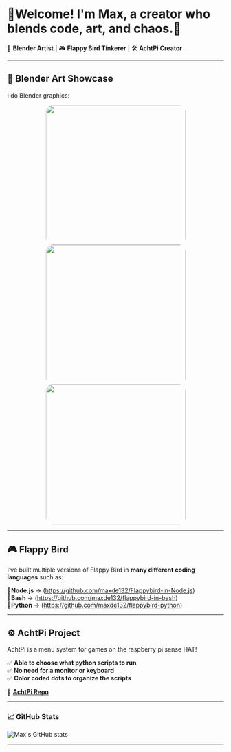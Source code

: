 # 👋Welcome! I'm Max, a creator who blends code, art, and chaos.🚀

🎨 **Blender Artist** | 🎮 **Flappy Bird Tinkerer** | 🛠️ **AchtPi Creator**  



---

## 🎨 Blender Art Showcase
I do Blender graphics: 
<p align="center">
  <img src="https://github.com/user-attachments/assets/bcc3d185-443f-4713-bfc0-017dbcf02844" width="325" style="border-radius:15px;">
  <img src="https://github.com/user-attachments/assets/433c3979-6ff9-438a-81a0-3387b9698a19" width="325" style="border-radius:15px;">
  <img src="https://github.com/user-attachments/assets/0838a61b-c328-4cb4-8cf0-0585d13f9dad" width="325" style="border-radius:15px;">
  
 

</p>



---

## 🎮 Flappy Bird 
I’ve built multiple versions of Flappy Bird in **many different coding languages** such as:

🔗**Node.js** → (https://github.com/maxde132/Flappybird-in-Node.js)   
🔗**Bash** → (https://github.com/maxde132/flappybird-in-bash)  
🔗**Python** → (https://github.com/maxde132/flappybird-python)  



---

## ⚙️ AchtPi Project
AchtPi is a menu system for games on the raspberry pi sense HAT!  

✅ **Able to choose what python scripts to run**  
✅ **No need for a monitor or keyboard**  
✅ **Color coded dots to organize the scripts**  

🔗 **[AchtPi Repo](https://github.com/maxde132/AchtPI--sensehat-menu)**

---

### 📈 GitHub Stats
![Max's GitHub stats](https://github-readme-stats.vercel.app/api?username=Maxde132&show_icons=true&theme=dark)

---



<!---
maxde132/maxde132 is a ✨ special ✨ repository because its `README.md` (this file) appears on your GitHub profile.
You can click the Preview link to take a look at your changes.
--->

